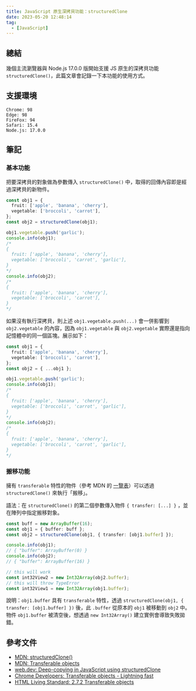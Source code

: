 ```yaml
---
title: JavaScript 原生深拷貝功能：structuredClone
date: 2023-05-20 12:48:14
tag:
  - [JavaScript]
---
```


## 總結

幾個主流瀏覽器與 Node.js 17.0.0 版開始支援 JS 原生的深拷貝功能 `structuredClone()`，此篇文章會記錄一下本功能的使用方式。

## 支援環境

```
Chrome: 98
Edge: 98
FireFox: 94
Safari: 15.4
Node.js: 17.0.0
```

## 筆記

### 基本功能

把要深拷貝的對象做為參數傳入 `structuredClone()` 中，取得的回傳內容即是經過深拷貝的新物件。

```ts
const obj1 = {
  fruit: ['apple', 'banana', 'cherry'],
  vegetable: ['broccoli', 'carrot'],
};
const obj2 = structuredClone(obj1);

obj1.vegetable.push('garlic');
console.info(obj1);
/*
{
  fruit: ['apple', 'banana', 'cherry'],
  vegetable: ['broccoli', 'carrot', 'garlic'],
}
*/
console.info(obj2);
/*
{
  fruit: ['apple', 'banana', 'cherry'],
  vegetable: ['broccoli', 'carrot'],
}
*/
```

如果沒有執行深拷貝，則上述 `obj1.vegetable.push(...)` 會一併影響到 `obj2.vegetable` 的內容，因為 `obj1.vegetable` 與 `obj2.vegetable` 實際還是指向記憶體中的同一個區塊。展示如下：

```ts
const obj1 = {
  fruit: ['apple', 'banana', 'cherry'],
  vegetable: ['broccoli', 'carrot'],
};
const obj2 = { ...obj1 };

obj1.vegetable.push('garlic');
console.info(obj1);
/*
{
  fruit: ['apple', 'banana', 'cherry'],
  vegetable: ['broccoli', 'carrot', 'garlic'],
}
*/
console.info(obj2);
/*
{
  fruit: ['apple', 'banana', 'cherry'],
  vegetable: ['broccoli', 'carrot', 'garlic'],
}
*/
```

### 搬移功能

擁有 `transferable` 特性的物件（參考 MDN 的 [一覽表](https://developer.mozilla.org/en-US/docs/Web/API/Web_Workers_API/Transferable_objects#supported_objects)）可以透過 `structuredClone()` 來執行「搬移」。

語法：在 `structuredClone()` 的第二個參數傳入物件 `{ transfer: [...] }` ，並在陣列中指定搬移對象。

```ts
const buff = new ArrayBuffer(16);
const obj1 = { buffer: buff };
const obj2 = structuredClone(obj1, { transfer: [obj1.buffer] });

console.info(obj1);
// { "buffer": ArrayBuffer(0) }
console.info(obj2);
// { "buffer": ArrayBuffer(16) }

// this will work
const int32View2 = new Int32Array(obj2.buffer);
// this will throw TypeError
const int32View1 = new Int32Array(obj1.buffer);
```

說明：`obj1.buffer` 具有 `transferable` 特性，透過 `structuredClone(obj1, { transfer: [obj1.buffer] })` 後，此 `.buffer` 從原本的 `obj1` 被移動到 `obj2` 中。物件 `obj1.buffer` 被清空後，想透過 `new Int32Array()` 建立實例會導致失敗拋錯。

## 參考文件

- [MDN: structuredClone()](https://developer.mozilla.org/en-US/docs/Web/API/structuredClone)
- [MDN: Transferable objects](https://developer.mozilla.org/en-US/docs/Web/API/Web_Workers_API/Transferable_objects)
- [web.dev: Deep-copying in JavaScript using structuredClone](https://web.dev/structured-clone/)
- [Chrome Developers: Transferable objects - Lightning fast](https://developer.chrome.com/blog/transferable-objects-lightning-fast/)
- [HTML Living Standard: 2.7.2 Transferable objects](https://html.spec.whatwg.org/multipage/structured-data.html#transferable-objects)
